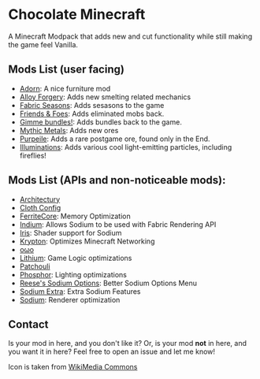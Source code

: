 # Chocolate Minecraft
A Minecraft Modpack that adds new and cut functionality while still making the game feel Vanilla.
## Mods List (user facing)
- [Adorn](https://modrinth.com/mod/adorn): A nice furniture mod
- [Alloy Forgery](https://modrinth.com/mod/alloy-forgery): Adds new smelting related mechanics
- [Fabric Seasons](https://modrinth.com/mod/fabric-seasons): Adds sesasons to the game
- [Friends & Foes](https://modrinth.com/mod/friends-and-foes): Adds eliminated mobs back.
- [Gimme bundles!](https://modrinth.com/mod/gimme-bundles): Adds bundles back to the game.
- [Mythic Metals](https://modrinth.com/mod/mythicmetals): Adds new ores
- [Purpeile](https://modrinth.com/mod/purpeille): Adds a rare postgame ore, found only in the End.
- [Illuminations](https://www.curseforge.com/minecraft/mc-mods/illuminations): Adds various cool light-emitting particles, including fireflies!
## Mods List (APIs and non-noticeable mods):
- [Architectury](https://modrinth.com/mod/architectury-api)
- [Cloth Config](https://modrinth.com/mod/cloth-config)
- [FerriteCore](https://modrinth.com/mod/ferrite-core): Memory Optimization
- [Indium](https://modrinth.com/mod/indium): Allows Sodium to be used with Fabric Rendering API
- [Iris](https://modrinth.com/mod/iris): Shader support for Sodium
- [Krypton](https://modrinth.com/mod/krypton): Optimizes Minecraft Networking
- [oωo](https://modrinth.com/mod/owo-lib)
- [Lithium](https://modrinth.com/mod/lithium): Game Logic optimizations
- [Patchouli](https://modrinth.com/mod/patchouli)
- [Phosphor](https://modrinth.com/mod/phosphor): Lighting optimizations
- [Reese's Sodium Options](https://modrinth.com/mod/reeses-sodium-options): Better Sodium Options Menu
- [Sodium Extra](https://modrinth.com/mod/sodium-extra): Extra Sodium Features
- [Sodium](https://modrinth.com/mod/sodium): Renderer optimization
## Contact
Is your mod in here, and you don't like it? Or, is your mod **not** in here, and you want it in here? Feel free to open an issue and let me know!

Icon is taken from [WikiMedia Commons](https://commons.wikimedia.org/wiki/File:Chocolate02.jpg)
